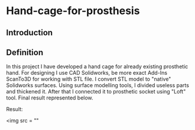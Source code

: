 # Hand-cage-for-prosthesis

## Introduction


## Definition
In this project I have developed a hand cage for already existing prosthetic hand. For designing I use CAD Solidworks, be more exact Add-Ins ScanTo3D for working with STL file. I convert STL model to "native" Solidworks surfaces. Using surface modelling tools, I divided useless parts and thickened it. After that I connected it to prosthetic socket using "Loft" tool. Final result represented below.

Result:

<img src = ""

